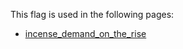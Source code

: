 This flag is used in the following pages:
 - [incense_demand_on_the_rise](../events/incense_demand_on_the_rise.md)
